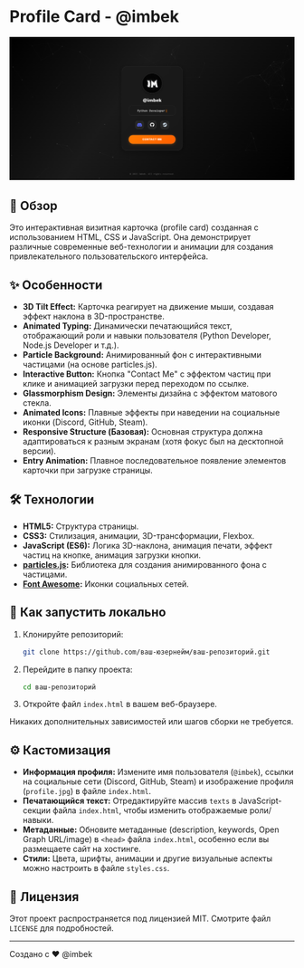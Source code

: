 # Profile Card - @imbek

![Profile Card Screenshot](placeholders.png) <!-- Замените placeholder.png на реальный скриншот или GIF вашего сайта! -->

## 🌟 Обзор

Это интерактивная визитная карточка (profile card) созданная с использованием HTML, CSS и JavaScript. Она демонстрирует различные современные веб-технологии и анимации для создания привлекательного пользовательского интерфейса.

## ✨ Особенности

*   **3D Tilt Effect:** Карточка реагирует на движение мыши, создавая эффект наклона в 3D-пространстве.
*   **Animated Typing:** Динамически печатающийся текст, отображающий роли и навыки пользователя (Python Developer, Node.js Developer и т.д.).
*   **Particle Background:** Анимированный фон с интерактивными частицами (на основе particles.js).
*   **Interactive Button:** Кнопка "Contact Me" с эффектом частиц при клике и анимацией загрузки перед переходом по ссылке.
*   **Glassmorphism Design:** Элементы дизайна с эффектом матового стекла.
*   **Animated Icons:** Плавные эффекты при наведении на социальные иконки (Discord, GitHub, Steam).
*   **Responsive Structure (Базовая):** Основная структура должна адаптироваться к разным экранам (хотя фокус был на десктопной версии).
*   **Entry Animation:** Плавное последовательное появление элементов карточки при загрузке страницы.

## 🛠️ Технологии

*   **HTML5:** Структура страницы.
*   **CSS3:** Стилизация, анимации, 3D-трансформации, Flexbox.
*   **JavaScript (ES6):** Логика 3D-наклона, анимация печати, эффект частиц на кнопке, анимация загрузки кнопки.
*   **[particles.js](https://github.com/VincentGarreau/particles.js/):** Библиотека для создания анимированного фона с частицами.
*   **[Font Awesome](https://fontawesome.com/):** Иконки социальных сетей.

## 🚀 Как запустить локально

1.  Клонируйте репозиторий:
    ```bash
    git clone https://github.com/ваш-юзернейм/ваш-репозиторий.git
    ```
2.  Перейдите в папку проекта:
    ```bash
    cd ваш-репозиторий
    ```
3.  Откройте файл `index.html` в вашем веб-браузере.

Никаких дополнительных зависимостей или шагов сборки не требуется.

## ⚙️ Кастомизация

*   **Информация профиля:** Измените имя пользователя (`@imbek`), ссылки на социальные сети (Discord, GitHub, Steam) и изображение профиля (`profile.jpg`) в файле `index.html`.
*   **Печатающийся текст:** Отредактируйте массив `texts` в JavaScript-секции файла `index.html`, чтобы изменить отображаемые роли/навыки.
*   **Метаданные:** Обновите метаданные (description, keywords, Open Graph URL/image) в `<head>` файла `index.html`, особенно если вы размещаете сайт на хостинге.
*   **Стили:** Цвета, шрифты, анимации и другие визуальные аспекты можно настроить в файле `styles.css`.

## 📄 Лицензия

Этот проект распространяется под лицензией MIT. Смотрите файл `LICENSE` для подробностей.

---

Создано с ❤️ @imbek
